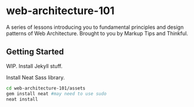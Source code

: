 # web-architecture-101
A series of lessons introducing you to fundamental principles and design patterns of Web Architecture. Brought to you by Markup Tips and Thinkful.

## Getting Started

WIP. Install Jekyll stuff.

Install Neat Sass library.

```bash 
cd web-architecture-101/assets
gem install neat #may need to use sudo 
neat install
```
